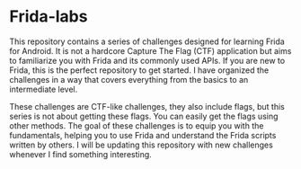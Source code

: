 # Frida-labs

This repository contains a series of challenges designed for learning Frida for Android. It is not a hardcore Capture The Flag (CTF) application but aims to familiarize you with Frida and its commonly used APIs. If you are new to Frida, this is the perfect repository to get started. I have organized the challenges in a way that covers everything from the basics to an intermediate level.

These challenges are CTF-like challenges, they also include flags, but this series is not about getting these flags. You can easily get the flags using other methods. The goal of these challenges is to equip you with the fundamentals, helping you to use Frida and understand the Frida scripts written by others. I will be updating this repository with new challenges whenever I find something interesting.
